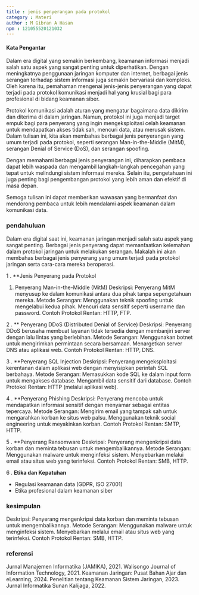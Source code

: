 ```yaml
---
title : jenis penyerangan pada protokol
category : Materi
author : M Gibran A Hasan
npm : 121055520121032
---
```


#### Kata Pengantar

Dalam era digital yang semakin berkembang, keamanan informasi menjadi salah satu aspek yang sangat penting untuk diperhatikan. Dengan meningkatnya penggunaan jaringan komputer dan internet, berbagai jenis serangan terhadap sistem informasi juga semakin bervariasi dan kompleks. Oleh karena itu, pemahaman mengenai jenis-jenis penyerangan yang dapat terjadi pada protokol komunikasi menjadi hal yang krusial bagi para profesional di bidang keamanan siber.

Protokol komunikasi adalah aturan yang mengatur bagaimana data dikirim dan diterima di dalam jaringan. Namun, protokol ini juga menjadi target empuk bagi para penyerang yang ingin mengeksploitasi celah keamanan untuk mendapatkan akses tidak sah, mencuri data, atau merusak sistem. Dalam tulisan ini, kita akan membahas berbagai jenis penyerangan yang umum terjadi pada protokol, seperti serangan Man-in-the-Middle (MitM), serangan Denial of Service (DoS), dan serangan spoofing.

Dengan memahami berbagai jenis penyerangan ini, diharapkan pembaca dapat lebih waspada dan mengambil langkah-langkah pencegahan yang tepat untuk melindungi sistem informasi mereka. Selain itu, pengetahuan ini juga penting bagi pengembangan protokol yang lebih aman dan efektif di masa depan.

Semoga tulisan ini dapat memberikan wawasan yang bermanfaat dan mendorong pembaca untuk lebih mendalami aspek keamanan dalam komunikasi data.

### pendahuluan

Dalam era digital saat ini, keamanan jaringan menjadi salah satu aspek yang sangat penting. Berbagai jenis penyerang dapat memanfaatkan kelemahan dalam protokol jaringan untuk melakukan serangan. Makalah ini akan membahas berbagai jenis penyerang yang umum terjadi pada protokol jaringan serta cara-cara mereka beroperasi.

1 . **Jenis Penyerang pada Protokol

   1. Penyerang Man-in-the-Middle (MitM)
Deskripsi: Penyerang MitM menyusup ke dalam komunikasi antara dua pihak tanpa sepengetahuan mereka.
Metode Serangan:
Menggunakan teknik spoofing untuk mengelabui kedua pihak.
Mencuri data sensitif seperti username dan password.
Contoh Protokol Rentan: HTTP, FTP.

2 . ** Penyerang DDoS (Distributed Denial of Service)
   Deskripsi: Penyerang DDoS berusaha membuat layanan tidak tersedia dengan membanjiri server dengan lalu lintas yang berlebihan.
Metode Serangan:
Menggunakan botnet untuk mengirimkan permintaan secara bersamaan.
Menargetkan server DNS atau aplikasi web.
Contoh Protokol Rentan: HTTP, DNS.

3 . **Penyerang SQL Injection
  Deskripsi: Penyerang mengeksploitasi kerentanan dalam aplikasi web dengan menyisipkan perintah SQL berbahaya.
Metode Serangan:
Memasukkan kode SQL ke dalam input form untuk mengakses database.
Mengambil data sensitif dari database.
Contoh Protokol Rentan: HTTP (melalui aplikasi web).

4 . **Penyerang Phishing
   Deskripsi: Penyerang mencoba untuk mendapatkan informasi sensitif dengan menyamar sebagai entitas tepercaya.
Metode Serangan:
Mengirim email yang tampak sah untuk mengarahkan korban ke situs web palsu.
Menggunakan teknik social engineering untuk meyakinkan korban.
Contoh Protokol Rentan: SMTP, HTTP.

5 . **Penyerang Ransomware
   Deskripsi: Penyerang mengenkripsi data korban dan meminta tebusan untuk mengembalikannya.
Metode Serangan:
Menggunakan malware untuk menginfeksi sistem.
Menyebarkan melalui email atau situs web yang terinfeksi.
Contoh Protokol Rentan: SMB, HTTP.

6 . **Etika dan Kepatuhan**
   - Regulasi keamanan data (GDPR, ISO 27001)  
   - Etika profesional dalam keamanan siber  

### kesimpulan

Deskripsi: Penyerang mengenkripsi data korban dan meminta tebusan untuk mengembalikannya.
Metode Serangan:
Menggunakan malware untuk menginfeksi sistem.
Menyebarkan melalui email atau situs web yang terinfeksi.
Contoh Protokol Rentan: SMB, HTTP.
### referensi
Jurnal Manajemen Informatika (JAMIKA), 2021.
Walisongo Journal of Information Technology, 2021.
Keamanan Jaringan: Pusat Bahan Ajar dan eLearning, 2024.
Penelitian tentang Keamanan Sistem Jaringan, 2023.
Jurnal Informatika Sunan Kalijaga, 2022.
